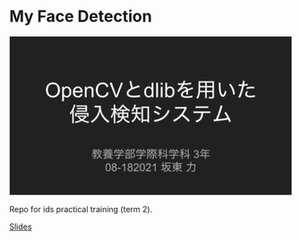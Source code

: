 # My Face Detection

![](eyecatch.png)

Repo for ids practical training (term 2).

[Slides](https://docs.google.com/presentation/d/14dNWCIf-SAUe0A68x3ppPXXHQDHBnrDXR3qVUE6XTyE/edit?usp=sharing)


